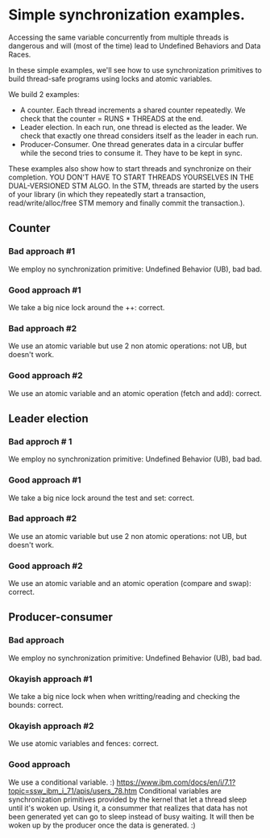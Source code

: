 # Simple synchronization examples.

Accessing the same variable concurrently from multiple threads is dangerous and
will (most of the time) lead to Undefined Behaviors and Data Races.

In these simple examples, we'll see how to use synchronization primitives to
build thread-safe programs using locks and atomic variables.

We build 2 examples:
- A counter. Each thread increments a shared counter repeatedly. We check that
the counter = RUNS * THREADS at the end.
- Leader election. In each run, one thread is elected as the leader. We check
that exactly one thread considers itself as the leader in each run.
- Producer-Consumer. One thread generates data in a circular buffer while the
second tries to consume it. They have to be kept in sync.

These examples also show how to start threads and synchronize on their
completion.
YOU DON'T HAVE TO START THREADS YOURSELVES IN THE DUAL-VERSIONED STM ALGO.
In the STM, threads are started by the users of your library (in which they
repeatedly start a transaction, read/write/alloc/free STM memory and finally
commit the transaction.).

## Counter

### Bad approach #1
We employ no synchronization primitive: Undefined Behavior (UB), bad bad.

### Good approach #1
We take a big nice lock around the ++: correct.

### Bad approach #2
We use an atomic variable but use 2 non atomic operations: not UB, but doesn't
work.

### Good approach #2
We use an atomic variable and an atomic operation (fetch and add): correct.

## Leader election

### Bad approch # 1
We employ no synchronization primitive: Undefined Behavior (UB), bad bad.

### Good approach #1
We take a big nice lock around the test and set: correct.

### Bad approach #2
We use an atomic variable but use 2 non atomic operations: not UB, but doesn't
work.

### Good approach #2
We use an atomic variable and an atomic operation (compare and swap): correct.

## Producer-consumer

### Bad approach
We employ no synchronization primitive: Undefined Behavior (UB), bad bad.

### Okayish approach #1
We take a big nice lock when when writting/reading and checking the bounds:
correct.

### Okayish approach #2
We use atomic variables and fences: correct.

### Good approach
We use a conditional variable. :)
https://www.ibm.com/docs/en/i/7.1?topic=ssw_ibm_i_71/apis/users_78.htm
Conditional variables are synchronization primitives provided by the kernel
that let a thread sleep until it's woken up. Using it, a consummer that realizes
that data has not been generated yet can go to sleep instead of busy waiting.
It will then be woken up by the producer once the data is generated. :)
